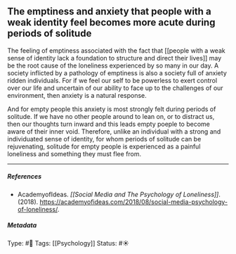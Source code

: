 ## The emptiness and anxiety that people with a weak identity feel becomes more acute during periods of solitude # 

The feeling of emptiness associated with the fact that [[people with a weak sense of identity lack a foundation to structure and direct their lives]] may be the root cause of the loneliness experienced by so many in our day. A society inflicted by a pathology of emptiness is also a society full of anxiety ridden individuals. For if we feel our self to be powerless to exert control over our life and uncertain of our ability to face up to the challenges of our environment, then anxiety is a natural response. 

And for empty people this anxiety is most strongly felt during periods of solitude. If we have no other people around to lean on, or to distract us, then our thoughts turn inward and this leads empty poeple to become aware of their inner void. Therefore, unlike an individual with a strong and individuated sense of identity, for whom periods of solitude can be rejuvenating, solitude for empty people is experienced as a painful loneliness and something they must flee from.

___

##### References

- AcademyofIdeas. _[[Social Media and The Psychology of Loneliness]]_. (2018). https://academyofideas.com/2018/08/social-media-psychology-of-loneliness/.

##### Metadata

Type: #🔴 
Tags: [[Psychology]]
Status: #☀️ 